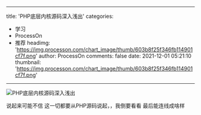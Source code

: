 
---
title: 'PHP底层内核源码深入浅出'
categories: 
 - 学习
 - ProcessOn
 - 推荐
headimg: 'https://img.processon.com/chart_image/thumb/603b8f25f346fb114901cf7f.png'
author: ProcessOn
comments: false
date: 2021-12-01 05:21:10
thumbnail: 'https://img.processon.com/chart_image/thumb/603b8f25f346fb114901cf7f.png'
---

<div>   
<img class="thumb" alt="PHP底层内核源码深入浅出" src="https://img.processon.com/chart_image/thumb/603b8f25f346fb114901cf7f.png" referrerpolicy="no-referrer">
<p>说起来可能不信 这一切都要从PHP源码说起，，我倒要看看 最后能连线成啥样</p>  
</div>
            